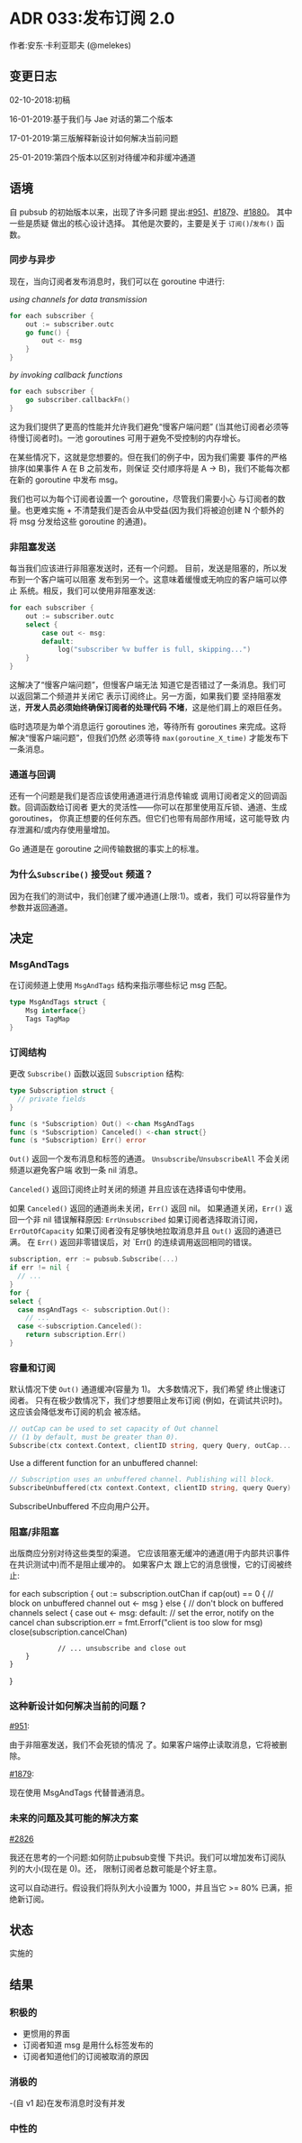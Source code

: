 # ADR 033:发布订阅 2.0

作者:安东·卡利亚耶夫 (@melekes)

## 变更日志

02-10-2018:初稿

16-01-2019:基于我们与 Jae 对话的第二个版本

17-01-2019:第三版解释新设计如何解决当前问题

25-01-2019:第四个版本以区别对待缓冲和非缓冲通道

## 语境

自 pubsub 的初始版本以来，出现了许多问题
提出:[#951]、[#1879]、[#1880]。 其中一些是质疑
做出的核心设计选择。 其他是次要的，主要是关于
`订阅()`/`发布()` 函数。

### 同步与异步

现在，当向订阅者发布消息时，我们可以在 goroutine 中进行:

_using channels for data transmission_
```go
for each subscriber {
    out := subscriber.outc
    go func() {
        out <- msg
    }
}
```

_by invoking callback functions_
```go
for each subscriber {
    go subscriber.callbackFn()
}
```

这为我们提供了更高的性能并允许我们避免“慢客户端问题”
(当其他订阅者必须等待慢订阅者时)。一池
goroutines 可用于避免不受控制的内存增长。

在某些情况下，这就是您想要的。但在我们的例子中，因为我们需要
事件的严格排序(如果事件 A 在 B 之前发布，则保证
交付顺序将是 A -> B)，我们不能每次都在新的 goroutine 中发布 msg。

我们也可以为每个订阅者设置一个 goroutine，尽管我们需要小心
与订阅者的数量。也更难实施 +
不清楚我们是否会从中受益(因为我们将被迫创建 N 个额外的
将 msg 分发给这些 goroutine 的通道)。

### 非阻塞发送

每当我们应该进行非阻塞发送时，还有一个问题。
目前，发送是阻塞的，所以发布到一个客户端可以阻塞
发布到另一个。这意味着缓慢或无响应的客户端可以停止
系统。相反，我们可以使用非阻塞发送:

```go
for each subscriber {
    out := subscriber.outc
    select {
        case out <- msg:
        default:
            log("subscriber %v buffer is full, skipping...")
    }
}
```

这解决了“慢客户端问题”，但慢客户端无法
知道它是否错过了一条消息。我们可以返回第二个频道并关闭它
表示订阅终止。另一方面，如果我们要
坚持阻塞发送，**开发人员必须始终确保订阅者的处理代码
不堵**，这是他们肩上的艰巨任务。

临时选项是为单个消息运行 goroutines 池，等待所有
goroutines 来完成。这将解决“慢客户端问题”，但我们仍然
必须等待 `max(goroutine_X_time)` 才能发布下一条消息。

### 通道与回调

还有一个问题是我们是否应该使用通道进行消息传输或
调用订阅者定义的回调函数。回调函数给订阅者
更大的灵活性——你可以在那里使用互斥锁、通道、生成 goroutines，
你真正想要的任何东西。但它们也带有局部作用域，这可能导致
内存泄漏和/或内存使用量增加。

Go 通道是在 goroutine 之间传输数据的事实上的标准。

### 为什么`Subscribe()` 接受`out` 频道？

因为在我们的测试中，我们创建了缓冲通道(上限:1)。或者，我们
可以将容量作为参数并返回通道。

## 决定

### MsgAndTags

在订阅频道上使用 `MsgAndTags` 结构来指示哪些标记
msg 匹配。

```go
type MsgAndTags struct {
    Msg interface{}
    Tags TagMap
}
```

### 订阅结构


更改 `Subscribe()` 函数以返回 `Subscription` 结构:

```go
type Subscription struct {
  // private fields
}

func (s *Subscription) Out() <-chan MsgAndTags
func (s *Subscription) Canceled() <-chan struct{}
func (s *Subscription) Err() error
```

`Out()` 返回一个发布消息和标签的通道。
`Unsubscribe`/`UnsubscribeAll` 不会关闭频道以避免客户端
收到一条 nil 消息。

`Canceled()` 返回订阅终止时关闭的频道
并且应该在选择语句中使用。

如果 `Canceled()` 返回的通道尚未关闭，`Err()` 返回 nil。
如果通道关闭，`Err()` 返回一个非 nil 错误解释原因:
`ErrUnsubscribed` 如果订阅者选择取消订阅，
`ErrOutOfCapacity` 如果订阅者没有足够快地拉取消息并且 `Out()` 返回的通道已满。
在 `Err()` 返回非零错误后，对 `Err() 的连续调用返回相同的错误。

```go
subscription, err := pubsub.Subscribe(...)
if err != nil {
  // ...
}
for {
select {
  case msgAndTags <- subscription.Out():
    // ...
  case <-subscription.Canceled():
    return subscription.Err()
}
```

### 容量和订阅

默认情况下使 `Out()` 通道缓冲(容量为 1)。 大多数情况下，我们希望
终止慢速订阅者。 只有在极少数情况下，我们才想要阻止发布订阅
(例如，在调试共识时)。 这应该会降低发布订阅的机会
被冻结。

```go
// outCap can be used to set capacity of Out channel
// (1 by default, must be greater than 0).
Subscribe(ctx context.Context, clientID string, query Query, outCap... int) (Subscription, error) {
```

Use a different function for an unbuffered channel:

```go
// Subscription uses an unbuffered channel. Publishing will block.
SubscribeUnbuffered(ctx context.Context, clientID string, query Query) (Subscription, error) {
```

SubscribeUnbuffered 不应向用户公开。

### 阻塞/非阻塞

出版商应分别对待这些类型的渠道。
它应该阻塞无缓冲的通道(用于内部共识事件
在共识测试中)而不是阻止缓冲的。 如果客户太
跟上它的消息很慢，它的订阅被终止:

for each subscription {
    out := subscription.outChan
    if cap(out) == 0 {
        // block on unbuffered channel
        out <- msg
    } else {
        // don't block on buffered channels
        select {
            case out <- msg:
            default:
                // set the error, notify on the cancel chan
                subscription.err = fmt.Errorf("client is too slow for msg)
                close(subscription.cancelChan)

                // ... unsubscribe and close out
        }
    }
}

### 这种新设计如何解决当前的问题？

[#951]([#1880]):

由于非阻塞发送，我们不会死锁的情况
了。如果客户端停止读取消息，它将被删除。

[#1879]:

现在使用 MsgAndTags 代替普通消息。

### 未来的问题及其可能的解决方案

[#2826]

我还在思考的一个问题:如何防止pubsub变慢
下共识。我们可以增加发布订阅队列的大小(现在是 0)。还，
限制订阅者总数可能是个好主意。

这可以自动进行。假设我们将队列大小设置为 1000，并且当它 >=
80% 已满，拒绝新订阅。

## 状态

实施的

## 结果

### 积极的

- 更惯用的界面
- 订阅者知道 msg 是用什么标签发布的
- 订阅者知道他们的订阅被取消的原因

### 消极的

-(自 v1 起)在发布消息时没有并发

### 中性的


[#951]:https://github.com/tendermint/tendermint/issues/951
[#1879]:https://github.com/tendermint/tendermint/issues/1879
[#1880]:https://github.com/tendermint/tendermint/issues/1880
[#2826]:https://github.com/tendermint/tendermint/issues/2826
